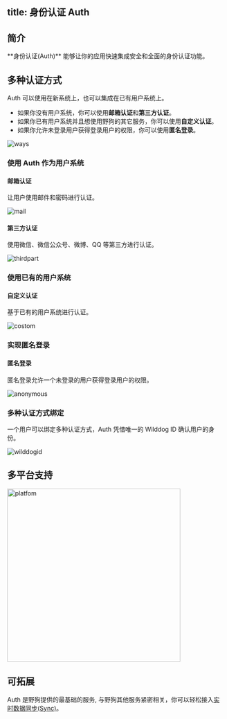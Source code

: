 
title: 身份认证 Auth
---
<h2 id='简介' class="article-heading top-heading">简介</h2>
**身份认证(Auth)** 能够让你的应用快速集成安全和全面的身份认证功能。


## 多种认证方式

Auth 可以使用在新系统上，也可以集成在已有用户系统上。

- 如果你没有用户系统，你可以使用**邮箱认证**和**第三方认证**。
- 如果你已有用户系统并且想使用野狗的其它服务，你可以使用**自定义认证**。
- 如果你允许未登录用户获得登录用户的权限，你可以使用**匿名登录**。


<img src="/images/manyway.png" alt="ways" >



### 使用 Auth 作为用户系统

#### 邮箱认证

让用户使用邮件和密码进行认证。

<img src="/images/mail.png" alt="mail" >



#### 第三方认证 

使用微信、微信公众号、微博、QQ 等第三方进行认证。

<img src="/images/thirdpart.png" alt="thirdpart" >



### 使用已有的用户系统

#### 自定义认证

基于已有的用户系统进行认证。

<img src="/images/custom.png" alt="costom">



### 实现匿名登录

#### 匿名登录

匿名登录允许一个未登录的用户获得登录用户的权限。

<img src="/images/anonymous.png" alt="anonymous" >



### 多种认证方式绑定

一个用户可以绑定多种认证方式，Auth 凭借唯一的 Wilddog ID 确认用户的身份。

<img src="/images/wilddogid.png" alt="wilddogid" >



## 多平台支持

  <img src="/images/platfomlogo.png" alt="platfom" width="400" >

## 可拓展

Auth 是野狗提供的最基础的服务, 与野狗其他服务紧密相关，你可以轻松接入[实时数据同步(Sync)](/overview/sync.html)。





